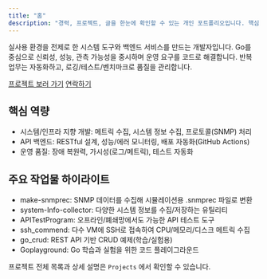 ```yaml
---
title: "홈"
description: "경력, 프로젝트, 글을 한눈에 확인할 수 있는 개인 포트폴리오입니다. 핵심 작업물과 기술 역량을 빠르게 살펴보세요."
---
```


실사용 환경을 전제로 한 시스템 도구와 백엔드 서비스를 만드는 개발자입니다. Go를 중심으로 신뢰성, 성능, 관측 가능성을 중시하며 운영 요구를 코드로 해결합니다. 반복 업무는 자동화하고, 로깅/테스트/벤치마크로 품질을 관리합니다.

<a class="btn" href="/projects/">프로젝트 보러 가기</a> <a class="btn" href="/contact/">연락하기</a>

## 핵심 역량
- 시스템/인프라 지향 개발: 메트릭 수집, 시스템 정보 수집, 프로토콜(SNMP) 처리
- API 백엔드: RESTful 설계, 성능/에러 모니터링, 배포 자동화(GitHub Actions)
- 운영 품질: 장애 복원력, 가시성(로그/메트릭), 테스트 자동화

## 주요 작업물 하이라이트
- make-snmprec: SNMP 데이터를 수집해 시뮬레이션용 .snmprec 파일로 변환
- system-Info-collector: 다양한 시스템 정보를 수집/저장하는 유틸리티
- APITestProgram: 오프라인/폐쇄망에서도 가능한 API 테스트 도구
- ssh_commend: 다수 VM에 SSH로 접속하여 CPU/메모리/디스크 메트릭 수집
- go_crud: REST API 기반 CRUD 예제(학습/실험용)
- Goplayground: Go 학습과 실험을 위한 코드 플레이그라운드

프로젝트 전체 목록과 상세 설명은 `Projects` 에서 확인할 수 있습니다.
